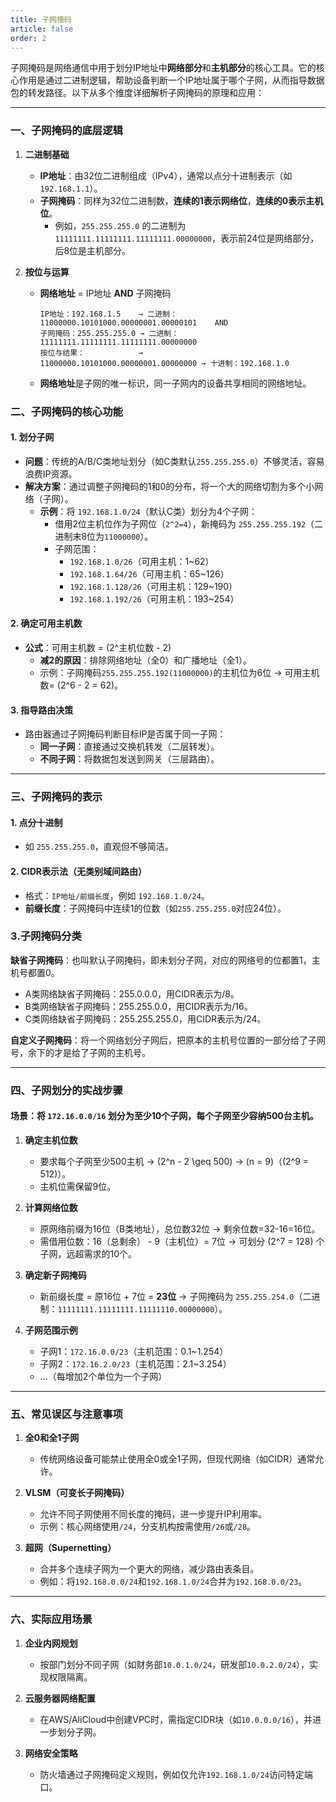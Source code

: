 ```yaml
---
title: 子网掩码
article: false
order: 2
---
```


子网掩码是网络通信中用于划分IP地址中**网络部分**和**主机部分**的核心工具。它的核心作用是通过二进制逻辑，帮助设备判断一个IP地址属于哪个子网，从而指导数据包的转发路径。以下从多个维度详细解析子网掩码的原理和应用：

---

### 一、子网掩码的底层逻辑
1. **二进制基础**  
   - **IP地址**：由32位二进制组成（IPv4），通常以点分十进制表示（如 `192.168.1.1`）。  
   - **子网掩码**：同样为32位二进制数，**连续的1表示网络位**，**连续的0表示主机位**。  
     - 例如，`255.255.255.0` 的二进制为 `11111111.11111111.11111111.00000000`，表示前24位是网络部分，后8位是主机部分。

2. **按位与运算**  
   - **网络地址** = IP地址 **AND** 子网掩码  
     
     ```  
     IP地址：192.168.1.5    → 二进制：11000000.10101000.00000001.00000101    AND
     子网掩码：255.255.255.0 → 二进制：11111111.11111111.11111111.00000000  
     按位与结果：            →        11000000.10101000.00000001.00000000 → 十进制：192.168.1.0  
     ```
   - **网络地址**是子网的唯一标识，同一子网内的设备共享相同的网络地址。

### 二、子网掩码的核心功能

#### 1. **划分子网**  
   - **问题**：传统的A/B/C类地址划分（如C类默认`255.255.255.0`）不够灵活，容易浪费IP资源。  
   - **解决方案**：通过调整子网掩码的1和0的分布，将一个大的网络切割为多个小网络（子网）。  
     - **示例**：将 `192.168.1.0/24`（默认C类）划分为4个子网：  
       - 借用2位主机位作为子网位（`2^2=4`），新掩码为 `255.255.255.192`（二进制末8位为`11000000`）。  
       - 子网范围：  
         - `192.168.1.0/26`（可用主机：1~62）  
         - `192.168.1.64/26`（可用主机：65~126）  
         - `192.168.1.128/26`（可用主机：129~190）  
         - `192.168.1.192/26`（可用主机：193~254）  

#### 2. **确定可用主机数**  
   - **公式**：可用主机数 = \(2^主机位数 - 2\)  
     - **减2的原因**：排除网络地址（全0）和广播地址（全1）。  
     - 示例：子网掩码`255.255.255.192(11000000)`的主机位为6位 → 可用主机数= \(2^6 - 2 = 62\)。

#### 3. **指导路由决策**  
   - 路由器通过子网掩码判断目标IP是否属于同一子网：  
     - **同一子网**：直接通过交换机转发（二层转发）。  
     - **不同子网**：将数据包发送到网关（三层路由）。

---

### 三、子网掩码的表示
#### 1. **点分十进制**  
   - 如 `255.255.255.0`，直观但不够简洁。

#### 2. **CIDR表示法（无类别域间路由）**  
   - 格式：`IP地址/前缀长度`，例如 `192.168.1.0/24`。  
   - **前缀长度**：子网掩码中连续1的位数（如`255.255.255.0`对应24位）。

### 3.子网掩码分类

**缺省子网掩码**：也叫默认子网掩码，即未划分子网，对应的网络号的位都置1，主机号都置0。

- A类网络缺省子网掩码：255.0.0.0，用CIDR表示为/8。
- B类网络缺省子网掩码：255.255.0.0，用CIDR表示为/16。
- C类网络缺省子网掩码：255.255.255.0，用CIDR表示为/24。

**自定义子网掩码**：将一个网络划分子网后，把原本的主机号位置的一部分给了子网号，余下的才是给了子网的主机号。

---

### 四、子网划分的实战步骤
#### 场景：将 `172.16.0.0/16` 划分为至少10个子网，每个子网至少容纳500台主机。
1. **确定主机位数**  
   - 要求每个子网至少500主机 → \(2^n - 2 \geq 500\) → \(n = 9\)（\(2^9 = 512\)）。  
   - 主机位需保留9位。

2. **计算网络位数**  
   - 原网络前缀为16位（B类地址），总位数32位 → 剩余位数=32-16=16位。  
   - 需借用位数：16（总剩余） - 9（主机位）= 7位 → 可划分 \(2^7 = 128\) 个子网，远超需求的10个。

3. **确定新子网掩码**  
   - 新前缀长度 = 原16位 + 7位 = **23位** → 子网掩码为 `255.255.254.0`（二进制：`11111111.11111111.11111110.00000000`）。

4. **子网范围示例**  
   - 子网1：`172.16.0.0/23`（主机范围：0.1~1.254）  
   - 子网2：`172.16.2.0/23`（主机范围：2.1~3.254）  
   - ...（每增加2个单位为一个子网）

---

### 五、常见误区与注意事项
1. **全0和全1子网**  
   - 传统网络设备可能禁止使用全0或全1子网，但现代网络（如CIDR）通常允许。

2. **VLSM（可变长子网掩码）**  
   - 允许不同子网使用不同长度的掩码，进一步提升IP利用率。  
   - 示例：核心网络使用`/24`，分支机构按需使用`/26`或`/28`。

3. **超网（Supernetting）**  
   - 合并多个连续子网为一个更大的网络，减少路由表条目。  
   - 例如：将`192.168.0.0/24`和`192.168.1.0/24`合并为`192.168.0.0/23`。

---

### 六、实际应用场景
1. **企业内网规划**  
   - 按部门划分不同子网（如财务部`10.0.1.0/24`，研发部`10.0.2.0/24`），实现权限隔离。

2. **云服务器网络配置**  
   - 在AWS/AliCloud中创建VPC时，需指定CIDR块（如`10.0.0.0/16`），并进一步划分子网。

3. **网络安全策略**  
   - 防火墙通过子网掩码定义规则，例如仅允许`192.168.1.0/24`访问特定端口。

